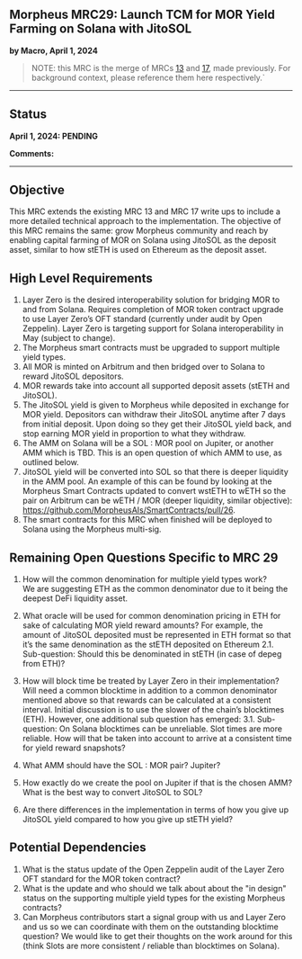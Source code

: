 ## Morpheus MRC29: Launch TCM for MOR Yield Farming on Solana with JitoSOL
**by Macro, April 1, 2024**
  
> NOTE: this MRC is the merge of MRCs [13](https://github.com/antonbosss/MRC/blob/main/PENDING/MRC13.md) and [17](https://github.com/antonbosss/MRC/blob/main/PENDING/MRC17.md), made previously. For background context, please reference them here respectively.`

---

## Status
**April 1, 2024: PENDING**

**Comments:**  

---

## Objective
This MRC extends the existing MRC 13 and MRC 17 write ups to include a more detailed technical approach to the implementation. The objective of this MRC remains the same: grow Morpheus community and reach by enabling capital farming of MOR on Solana using JitoSOL as the deposit asset, similar to how stETH is used on Ethereum as the deposit asset.

## High Level Requirements
1. Layer Zero is the desired interoperability solution for bridging MOR to and from Solana. Requires completion of MOR token contract upgrade to use Layer Zero’s OFT standard (currently under audit by Open Zeppelin). Layer Zero is targeting support for Solana interoperability in May (subject to change). 
2. The Morpheus smart contracts must be upgraded to support multiple yield types. 
3. All MOR is minted on Arbitrum and then bridged over to Solana to reward JitoSOL depositors. 
4. MOR rewards take into account all supported deposit assets (stETH and JitoSOL). 
5. The JitoSOL yield is given to Morpheus while deposited in exchange for MOR yield. Depositors can withdraw their JitoSOL anytime after 7 days from initial deposit. Upon doing so they get their JitoSOL yield back, and stop earning MOR yield in proportion to what they withdraw. 
6. The AMM on Solana will be a SOL : MOR pool on Jupiter, or another AMM which is TBD. This is an open question of which AMM to use, as outlined below. 
7. JitoSOL yield will be converted into SOL so that there is deeper liquidity in the AMM pool. An example of this can be found by looking at the Morpheus Smart Contracts updated to convert wstETH to wETH so the pair on Arbitrum can be wETH / MOR (deeper liquidity, similar objective): https://github.com/MorpheusAIs/SmartContracts/pull/26.
8. The smart contracts for this MRC when finished will be deployed to Solana using the Morpheus multi-sig.

## Remaining Open Questions Specific to MRC 29
1. How will the common denomination for multiple yield types work?  
We are suggesting ETH as the common denominator due to it being the deepest DeFi liquidity asset.

2. What oracle will be used for common denomination pricing in ETH for sake of calculating MOR yield reward amounts? For example, the amount of JitoSOL deposited must be represented in ETH format so that it’s the same denomination as the stETH deposited on Ethereum
2.1. Sub-question: Should this be denominated in stETH (in case of depeg from ETH)?

3. How will block time be treated by Layer Zero in their implementation? Will need a common blocktime in addition to a common denominator mentioned above so that rewards can be calculated at a consistent interval. Initial discussion is to use the slower of the chain’s blocktimes (ETH). However, one additional sub question has emerged:
3.1. Sub-question: On Solana blocktimes can be unreliable. Slot times are more reliable. How will that be taken into account to arrive at a consistent time for yield reward snapshots?

4. What AMM should have the SOL : MOR pair? Jupiter?

5. How exactly do we create the pool on Jupiter if that is the chosen AMM? What is the best way to convert JitoSOL to SOL?

6. Are there differences in the implementation in terms of how you give up JitoSOL yield compared to how you give up stETH yield?

## Potential Dependencies
1. What is the status update of the Open Zeppelin audit of the Layer Zero OFT standard for the MOR token contract?
2. What is the update and who should we talk about about the "in design" status on the supporting multiple yield types for the existing Morpheus contracts?
3. Can Morpheus contributors start a signal group with us and Layer Zero and us so we can coordinate with them on the outstanding blocktime question? We would like to get their thoughts on the work around for this (think Slots are more consistent / reliable than blocktimes on Solana).
